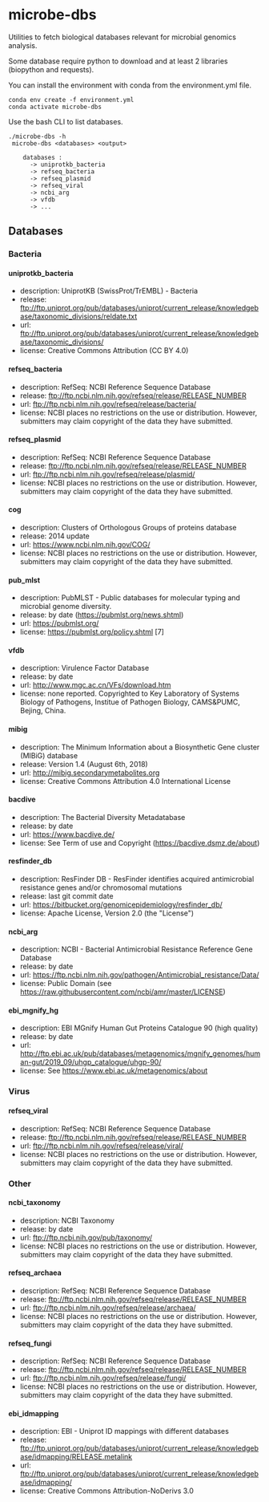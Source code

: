 # microbe-dbs #

Utilities to fetch biological databases relevant for microbial genomics analysis.

Some database require python to download and at least 2 libraries (biopython and requests).

You can install the environment with conda from the environment.yml file.


```shell
conda env create -f environment.yml
conda activate microbe-dbs
```

Use the bash CLI to list databases.

```shell
./microbe-dbs -h
 microbe-dbs <databases> <output>
    
    databases :
      -> uniprotkb_bacteria
      -> refseq_bacteria
      -> refseq_plasmid
      -> refseq_viral
      -> ncbi_arg
      -> vfdb
      -> ...
```

## Databases ##

### Bacteria ###

#### uniprotkb_bacteria ####

* description: UniprotKB (SwissProt/TrEMBL) - Bacteria
* release: ftp://ftp.uniprot.org/pub/databases/uniprot/current_release/knowledgebase/taxonomic_divisions/reldate.txt
* url: ftp://ftp.uniprot.org/pub/databases/uniprot/current_release/knowledgebase/taxonomic_divisions/
* license: Creative Commons Attribution (CC BY 4.0)

#### refseq_bacteria ####

* description: RefSeq: NCBI Reference Sequence Database
* release: ftp://ftp.ncbi.nlm.nih.gov/refseq/release/RELEASE_NUMBER
* url: ftp://ftp.ncbi.nlm.nih.gov/refseq/release/bacteria/
* license: NCBI places no restrictions on the use or distribution. However, submitters may claim copyright of the data they have submitted.

#### refseq_plasmid ####

* description: RefSeq: NCBI Reference Sequence Database
* release: ftp://ftp.ncbi.nlm.nih.gov/refseq/release/RELEASE_NUMBER
* url: ftp://ftp.ncbi.nlm.nih.gov/refseq/release/plasmid/
* license: NCBI places no restrictions on the use or distribution. However, submitters may claim copyright of the data they have submitted.

#### cog ####

* description: Clusters of Orthologous Groups of proteins database
* release: 2014 update
* url: https://www.ncbi.nlm.nih.gov/COG/
* license: NCBI places no restrictions on the use or distribution. However, submitters may claim copyright of the data they have submitted.

#### pub_mlst ####

* description: PubMLST - Public databases for molecular typing and microbial genome diversity.
* release: by date (https://pubmlst.org/news.shtml)
* url: https://pubmlst.org/
* license: https://pubmlst.org/policy.shtml [7]

#### vfdb ####

* description: Virulence Factor Database
* release: by date
* url: http://www.mgc.ac.cn/VFs/download.htm
* license: none reported. Copyrighted to Key Laboratory of Systems Biology of Pathogens, Institue of Pathogen Biology, CAMS&PUMC, Bejing, China.

#### mibig ####

* description: The Minimum Information about a Biosynthetic Gene cluster (MIBiG) database
* release: Version 1.4 (August 6th, 2018)
* url: http://mibig.secondarymetabolites.org
* license: Creative Commons Attribution 4.0 International License

#### bacdive ####

* description: The Bacterial Diversity Metadatabase
* release: by date
* url: https://www.bacdive.de/
* license: See Term of use and Copyright (https://bacdive.dsmz.de/about)

#### resfinder_db ####

* description: ResFinder DB - ResFinder identifies acquired antimicrobial resistance genes and/or chromosomal mutations
* release: last git commit date
* url: https://bitbucket.org/genomicepidemiology/resfinder_db/
* license: Apache License, Version 2.0 (the "License")

#### ncbi_arg ####

* description: NCBI - Bacterial Antimicrobial Resistance Reference Gene Database
* release: by date
* url: https://ftp.ncbi.nlm.nih.gov/pathogen/Antimicrobial_resistance/Data/
* license: Public Domain (see https://raw.githubusercontent.com/ncbi/amr/master/LICENSE)

#### ebi_mgnify_hg ####

* description: EBI MGnify Human Gut Proteins Catalogue 90 (high quality)
* release: by date
* url: http://ftp.ebi.ac.uk/pub/databases/metagenomics/mgnify_genomes/human-gut/2019_09/uhgp_catalogue/uhgp-90/
* license: See https://www.ebi.ac.uk/metagenomics/about


### Virus ###

#### refseq_viral ####

* description: RefSeq: NCBI Reference Sequence Database
* release: ftp://ftp.ncbi.nlm.nih.gov/refseq/release/RELEASE_NUMBER
* url: ftp://ftp.ncbi.nlm.nih.gov/refseq/release/viral/
* license: NCBI places no restrictions on the use or distribution. However, submitters may claim copyright of the data they have submitted.


### Other ###

#### ncbi_taxonomy ####

* description: NCBI Taxonomy
* release: by date
* url: ftp://ftp.ncbi.nih.gov/pub/taxonomy/
* license: NCBI places no restrictions on the use or distribution. However, submitters may claim copyright of the data they have submitted.

#### refseq_archaea ####

* description: RefSeq: NCBI Reference Sequence Database
* release: ftp://ftp.ncbi.nlm.nih.gov/refseq/release/RELEASE_NUMBER
* url: ftp://ftp.ncbi.nlm.nih.gov/refseq/release/archaea/
* license: NCBI places no restrictions on the use or distribution. However, submitters may claim copyright of the data they have submitted.

#### refseq_fungi ####

* description: RefSeq: NCBI Reference Sequence Database
* release: ftp://ftp.ncbi.nlm.nih.gov/refseq/release/RELEASE_NUMBER
* url: ftp://ftp.ncbi.nlm.nih.gov/refseq/release/fungi/
* license: NCBI places no restrictions on the use or distribution. However, submitters may claim copyright of the data they have submitted.

#### ebi_idmapping ####

* description: EBI - Uniprot ID mappings with different databases
* release: ftp://ftp.uniprot.org/pub/databases/uniprot/current_release/knowledgebase/idmapping/RELEASE.metalink
* url: ftp://ftp.uniprot.org/pub/databases/uniprot/current_release/knowledgebase/idmapping/
* license: Creative Commons Attribution-NoDerivs 3.0

